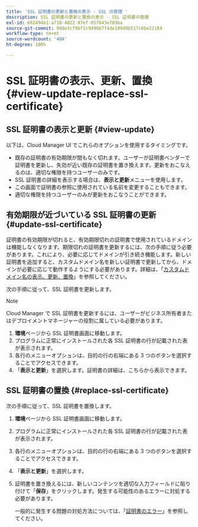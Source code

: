 ```yaml
---
title: 'SSL 証明書の更新と置換の表示 - SSL の管理 '
description: SSL 証明書の更新と置換の表示 - SSL 証明書の管理
exl-id: 662494b1-a710-4822-97ef-057043ef89ba
source-git-commit: 90de3cf9bf1c949667f4de109d0b517c6be22184
workflow-type: tm+mt
source-wordcount: '404'
ht-degree: 100%

---
```


# SSL 証明書の表示、更新、置換  {#view-update-replace-ssl-certificate}

## SSL 証明書の表示と更新 {#view-update}

以下は、Cloud Manager UI でこれらのオプションを使用するタイミングです。

* 既存の証明書の有効期限が間もなく切れます。ユーザーが証明書ベンダーで証明書を更新し、失効が近い既存の証明書を置き換えます。更新をおこなえるのは、適切な権限を持つユーザーのみです。
* SSL 証明書の詳細を表示する場合は、**表示と更新**&#x200B;メニューを使用します。
* この画面で証明書の参照に使用されている名前を変更することもできます。
* 適切な権限を持つユーザーのみが更新をおこなうことができます。


## 有効期限が近づいている SSL 証明書の更新 {#update-ssl-certificate}

証明書の有効期限が切れると、有効期限切れの証明書で使用されているドメインは機能しなくなります。期限切れの証明書を更新するには、次の手順に従う必要があります。これにより、必要に応じてドメインが引き続き機能します。新しい証明書を追加すると、カスタムドメイン名を新しい証明書で更新してから、ドメインが必要に応じて動作するようにする必要があります。詳細は、「[カスタムドメイン名の表示、更新、置換](/help/implementing/cloud-manager/custom-domain-names/view-update-replace-custom-domain-name.md)」を参照してください。

次の手順に従って、SSL 証明書を更新します。

>[!NOTE]
>Cloud Manager で SSL 証明書を更新するには、ユーザーがビジネス所有者またはデプロイメントマネージャーの役割に属している必要があります。

1. **環境**&#x200B;ページから SSL 証明書画面に移動します。
1. プログラムに正常にインストールされた各 SSL 証明書の行が記載された表が表示されます。
1. 各行のメニューオプションは、目的の行の右端にある 3 つのボタンを選択することでアクセスできます。
1. 「**表示と更新**」を選択します。証明書の詳細は、こちらから表示できます。

## SSL 証明書の置換 {#replace-ssl-certificate}

次の手順に従って、SSL 証明書を置換します。

1. **環境**&#x200B;ページから SSL 証明書画面に移動します。
1. プログラムに正常にインストールされた各 SSL 証明書の行が記載された表が表示されます。
1. 各行のメニューオプションは、目的の行の右端にある 3 つのボタンを選択することでアクセスできます。
1. 「**表示と更新**」を選択します。
1. 証明書を置き換えるには、新しいコンテンツを適切な入力フィールドに貼り付けて「**保存**」をクリックします。発生する可能性のあるエラーに対処する必要があります。

   一般的に発生する問題の対処方法については、「[証明書のエラー](/help/implementing/cloud-manager/managing-ssl-certifications/add-ssl-certificate.md#certificate-error)」を参照してください。
